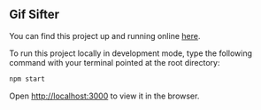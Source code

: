 ## Gif Sifter

You can find this project up and running online [here](https://gif-sifter.netlify.com//).

To run this project locally in development mode, type the following command with your terminal pointed at the root directory: 

```sh
npm start
```

Open [http://localhost:3000](http://localhost:3000) to view it in the browser.